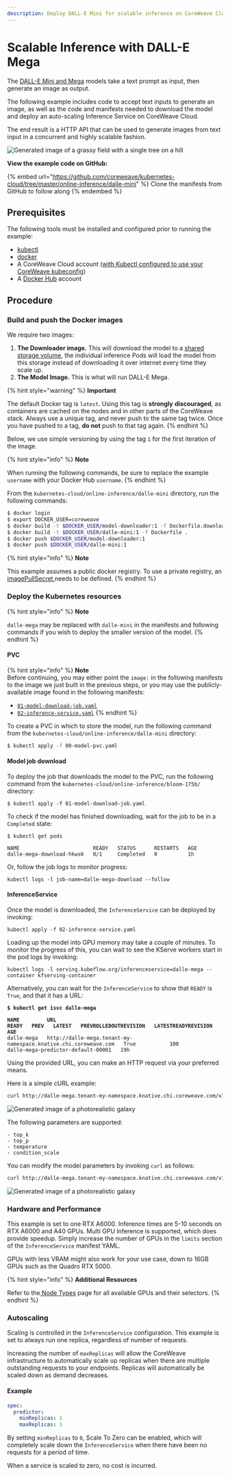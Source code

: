 ```yaml
---
description: Deploy DALL-E Mini for scalable inference on CoreWeave Cloud
---
```


# Scalable Inference with DALL-E Mega

The [DALL-E Mini and Mega](https://huggingface.co/dalle-mini/dalle-mega) models take a text prompt as input, then generate an image as output.

The following example includes code to accept text inputs to generate an image, as well as the code and manifests needed to download the model and deploy an auto-scaling Inference Service on CoreWeave Cloud.

The end result is a HTTP API that can be used to generate images from text input in a concurrent and highly scalable fashion.

![Generated image of a grassy field with a single tree on a hill](../../../../../.gitbook/assets/tree.png)

**View the example code on GitHub:**

{% embed url="https://github.com/coreweave/kubernetes-cloud/tree/master/online-inference/dalle-mini" %}
Clone the manifests from GitHub to follow along
{% endembed %}

## Prerequisites

The following tools must be installed and configured prior to running the example:

* [kubectl](https://docs.coreweave.com/coreweave-kubernetes/getting-started#install-kubernetes-command-line-tools)
* [docker](https://docs.docker.com/get-docker/)
* A CoreWeave Cloud account ([with Kubectl configured to use your CoreWeave kubeconfig](https://docs.coreweave.com/coreweave-kubernetes/getting-started#obtain-access-credentials))
* A [Docker Hub](https://hub.docker.com/) account

## Procedure

### Build and push the Docker images

We require two images:

1. **The Downloader image.** This will download the model to a [shared storage volume](../../../../../storage/storage/), the individual inference Pods will load the model from this storage instead of downloading it over internet every time they scale up.&#x20;
2. **The Model Image.** This is what will run DALL-E Mega.

{% hint style="warning" %}
**Important**

The default Docker tag is `latest`. Using this tag is **strongly** **discouraged**, as containers are cached on the nodes and in other parts of the CoreWeave stack. Always use a unique tag, and never push to the same tag twice. Once you have pushed to a tag, **do not** push to that tag again.
{% endhint %}

Below, we use simple versioning by using the tag `1` for the first iteration of the image.

{% hint style="info" %}
**Note**

When running the following commands, be sure to replace the example `username` with your Docker Hub `username`.
{% endhint %}

From the `kubernetes-cloud/online-inference/dalle-mini` directory, run the following commands:

```bash
$ docker login
$ export DOCKER_USER=coreweave
$ docker build -t $DOCKER_USER/model-downloader:1 -f Dockerfile.downloader . 
$ docker build -t $DOCKER_USER/dalle-mini:1 -f Dockerfile . 
$ docker push $DOCKER_USER/model-downloader:1
$ docker push $DOCKER_USER/dalle-mini:1
```

{% hint style="info" %}
**Note**

This example assumes a public docker registry. To use a private registry, an [imagePullSecret ](https://kubernetes.io/docs/tasks/configure-pod-container/pull-image-private-registry/)needs to be defined.
{% endhint %}

### Deploy the Kubernetes resources

{% hint style="info" %}
**Note**

`dalle-mega` may be replaced with `dalle-mini` in the manifests and following commands if you wish to deploy the smaller version of the model.&#x20;
{% endhint %}

#### PVC

{% hint style="info" %}
**Note**\
Before continuing, you may either point the `image:` in the following manifests to the image we just built in the previous steps, or you may use the publicly-available image found in the following manifests:

* [`01-model-download-job.yaml`](../../../../../../online-inference/dalle-mini/01-model-download-job.yaml)
* [`02-inference-service.yaml`](../../../../../../online-inference/dalle-mini/02-inference-service.yaml)
{% endhint %}

To create a PVC in which to store the model, run the following command from the `kubernetes-cloud/online-inference/dalle-mini` directory:

```bash
$ kubectl apply -f 00-model-pvc.yaml
```

#### Model job download

To deploy the job that downloads the model to the PVC, run the following command from the `kubernetes-cloud/online-inference/bloom-175b/` directory:

```
$ kubectl apply -f 01-model-download-job.yaml
```

To check if the model has finished downloading, wait for the job to be in a `Completed` state:

```
$ kubectl get pods

NAME                        READY   STATUS      RESTARTS   AGE
dalle-mega-download-hkws6   0/1     Completed   0          1h
```

Or, follow the job logs to monitor progress:

```
kubectl logs -l job-name=dalle-mega-download --follow
```

#### InferenceService

Once the model is downloaded, the `InferenceService` can be deployed by invoking:

```
kubectl apply -f 02-inference-service.yaml
```

Loading up the model into GPU memory may take a couple of minutes. To monitor the progress of this, you can wait to see the KServe workers start in the pod logs by invoking:

```
kubectl logs -l serving.kubeflow.org/inferenceservice=dalle-mega --container kfserving-container
```

Alternatively, you can wait for the `InferenceService` to show that `READY` is `True`, and that it has a URL:

<pre class="language-bash"><code class="lang-bash"><strong>$ kubectl get isvc dalle-mega
</strong><strong>
</strong><strong>NAME         URL                                                                        READY   PREV   LATEST   PREVROLLEDOUTREVISION   LATESTREADYREVISION                  AGE
</strong>dalle-mega   http://dalle-mega.tenant-my-namespace.knative.chi.coreweave.com   True           100                              dalle-mega-predictor-default-00001   19h
</code></pre>

Using the provided URL, you can make an HTTP request via your preferred means.

Here is a simple cURL example:

```bash
curl http://dalle-mega.tenant-my-namespace.knative.chi.coreweave.com/v1/models/dalle-mega:predict -d '{"prompt": "Photorealistic galaxy"}' --output prediction.png && open prediction.png
```



![Generated image of a photorealistic galaxy](../../../../../.gitbook/assets/galaxy.png)

The following parameters are supported:

```
- top_k
- top_p
- temperature
- condition_scale
```

You can modify the model parameters by invoking `curl` as follows:

```bash
curl http://dalle-mega.tenant-my-namespace.knative.chi.coreweave.com/v1/models/dalle-mega:predict -d '{"prompt": "Photorealistic galaxy", "parameters": {"top_k": 100, "top_p": 2.0, "temperature": 1.5, "condition_scale": 15.0}}' --output prediction.png && open prediction.png
```

![Generated image of a photorealistic galaxy](../../../../../.gitbook/assets/galaxy2.png)

### Hardware and Performance

This example is set to one RTX A6000. Inference times are 5-10 seconds on RTX A6000 and A40 GPUs. Multi GPU Inference is supported, which does provide speedup. Simply increase the number of GPUs in the `limits` section of the `InferenceService` manifest YAML.

GPUs with less VRAM might also work for your use case, down to 16GB GPUs such as the Quadro RTX 5000.

{% hint style="info" %}
**Additional Resources**

Refer to the[ Node Types](https://docs.coreweave.com/coreweave-kubernetes/node-types) page for all available GPUs and their selectors.
{% endhint %}

### Autoscaling

Scaling is controlled in the `InferenceService` configuration. This example is set to always run one replica, regardless of number of requests.

Increasing the number of `maxReplicas` will allow the CoreWeave infrastructure to automatically scale up replicas when there are multiple outstanding requests to your endpoints. Replicas will automatically be scaled down as demand decreases.

#### Example

```yaml
spec:
  predictor:
    minReplicas: 1
    maxReplicas: 1
```

By setting `minReplicas` to `0`, Scale To Zero can be enabled, which will completely scale down the `InferenceService` when there have been no requests for a period of time.

When a service is scaled to zero, no cost is incurred.
